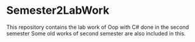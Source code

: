 # Semester2LabWork
This repository contains the lab work of Oop with C# done in the second semester
Some old works of second semester are also included in this.
